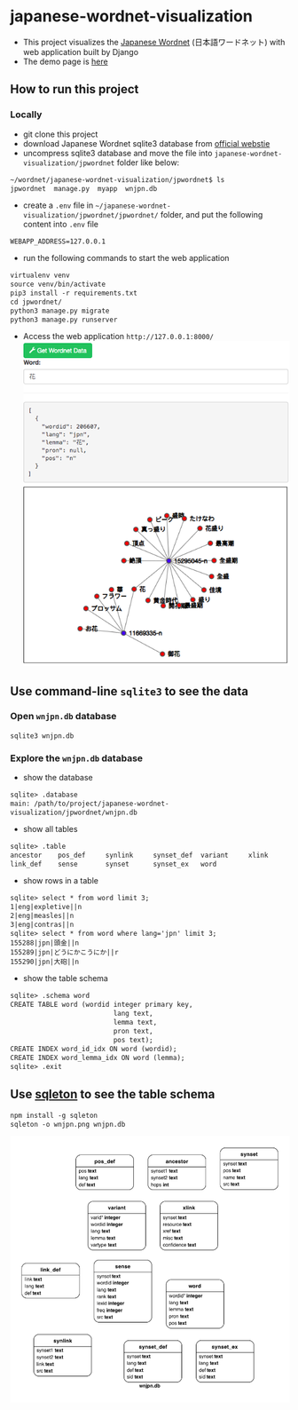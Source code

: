 # japanese-wordnet-visualization
* This project visualizes the [Japanese Wordnet](https://bond-lab.github.io/wnja/) (日本語ワードネット) with web application built by Django
* The demo page is [here](http://35.78.115.229:8000/)

## How to run this project
### Locally
* git clone this project
* download Japanese Wordnet sqlite3 database from [official webstie](https://bond-lab.github.io/wnja/jpn/downloads.html)
* uncompress sqlite3 database and move the file into `japanese-wordnet-visualization/jpwordnet` folder like below:
```
~/wordnet/japanese-wordnet-visualization/jpwordnet$ ls
jpwordnet  manage.py  myapp  wnjpn.db
```
* create a `.env` file in `~/japanese-wordnet-visualization/jpwordnet/jpwordnet/` folder, and put the following content into `.env` file
```
WEBAPP_ADDRESS=127.0.0.1
```

* run the following commands to start the web application
```
virtualenv venv
source venv/bin/activate
pip3 install -r requirements.txt 
cd jpwordnet/
python3 manage.py migrate
python3 manage.py runserver
```

* Access the web application `http://127.0.0.1:8000/`
![jp_wordnet_demo](https://github.com/HemingwayLee/japanese-wordnet-visualization/blob/master/img/demo.png?raw=true)

## Use command-line `sqlite3` to see the data
### Open `wnjpn.db` database
```
sqlite3 wnjpn.db 
```

### Explore the `wnjpn.db` database
* show the database
```
sqlite> .database
main: /path/to/project/japanese-wordnet-visualization/jpwordnet/wnjpn.db
```

* show all tables
```
sqlite> .table
ancestor    pos_def     synlink     synset_def  variant     xlink     
link_def    sense       synset      synset_ex   word    
```

* show rows in a table 
```
sqlite> select * from word limit 3;
1|eng|expletive||n
2|eng|measles||n
3|eng|contras||n
sqlite> select * from word where lang='jpn' limit 3;
155288|jpn|頭金||n
155289|jpn|どうにかこうにか||r
155290|jpn|大砲||n
```

* show the table schema
```
sqlite> .schema word
CREATE TABLE word (wordid integer primary key,
                          lang text,
                          lemma text,
                          pron text,
                          pos text);
CREATE INDEX word_id_idx ON word (wordid);
CREATE INDEX word_lemma_idx ON word (lemma);  
sqlite> .exit
```

## Use [sqleton](https://github.com/inukshuk/sqleton) to see the table schema
```
npm install -g sqleton
sqleton -o wnjpn.png wnjpn.db 
```

![wnjpn_diagram](https://raw.githubusercontent.com/HemingwayLee/japanese-wordnet-visualization/master/img/wnjpn.png)

